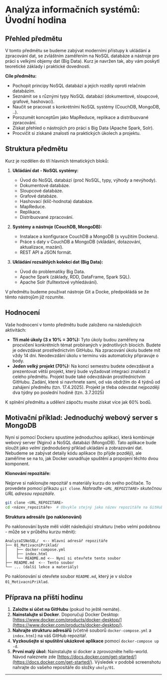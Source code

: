 # Analýza informačních systémů: Úvodní hodina

## Přehled předmětu

V tomto předmětu se budeme zabývat moderními přístupy k ukládání a zpracování dat, se zvláštním zaměřením na NoSQL databáze a nástroje pro práci s velkými objemy dat (Big Data).  Kurz je navržen tak, aby vám poskytl teoretické základy i praktické dovednosti.

**Cíle předmětu:**

*   Pochopit principy NoSQL databází a jejich rozdíly oproti relačním databázím.
*   Seznámit se s různými typy NoSQL databází (dokumentové, sloupcové, grafové, hashovací).
*   Naučit se pracovat s konkrétními NoSQL systémy (CouchDB, MongoDB, ..).
*   Porozumět konceptům jako MapReduce, replikace a distribuované zpracování.
*   Získat přehled o nástrojích pro práci s Big Data (Apache Spark, Solr).
*   Procvičit si získané znalosti na praktických úkolech a projektu.

## Struktura předmětu

Kurz je rozdělen do tří hlavních tématických bloků:

1.  **Ukládání dat - NoSQL systémy:**
    *   Úvod do NoSQL databází (proč NoSQL, typy, výhody a nevýhody).
    *   Dokumentové databáze.
    *   Sloupcové databáze.
    *   Grafové databáze.
    *   Hashovací (klíč-hodnota) databáze.
    *   MapReduce.
    *   Replikace.
    *   Distribuované zpracování.

2.  **Systémy a nástroje (CouchDB, MongoDB):**
    *   Instalace a konfigurace CouchDB a MongoDB (s využitím Dockeru).
    *   Práce s daty v CouchDB a MongoDB (vkládání, dotazování, aktualizace, mazání).
    *   REST API a JSON formát.

3.  **Ukládání rozsáhlých kolekcí dat (Big Data):**
    *   Úvod do problematiky Big Data.
    *   Apache Spark (základy, RDD, DataFrame, Spark SQL).
    *   Apache Solr (fulltextové vyhledávání).

V předmětu budeme používat nástroje Git a Docke, předpokládá se že těmto nástrojům již rozumíte.

## Hodnocení

Vaše hodnocení v tomto předmětu bude založeno na následujících aktivitách:

*   **Tři malé úkoly (3 x 10% = 30%):**  Tyto úkoly budou zaměřeny na procvičení konkrétních témat probíraných v jednotlivých blocích.  Budete je odevzdávat prostřednictvím GitHubu. Na zpracování úkolu budete mít vždy 14 dní. Neodevzdání úkolu v termínu vás automaticky připravuje o body.
*   **Jeden velký projekt (70%):**  Na konci semestru budete odevzdávat a prezentovat větší projekt, který bude vyžadovat integraci znalostí z celého předmětu.  Projekt bude také odevzdáván prostřednictvím GitHubu. Zadání, které si navrhnete sami, od vás obdržím do 4 týdnů od zahájení předmětu (tzn. 17.4.2025). Projekt je třeba odevzdat nejpozději dva týdny po poslední hodině (tzn. 3.7.2025)

K splnění předmětu a udělení zápočtu musíte získat více jak 60% bodů.

## Motivační příklad: Jednoduchý webový server s MongoDB

Nyní si pomocí Dockeru spustíme jednoduchou aplikaci, která kombinuje webový server (Nginx) a NoSQL databázi (MongoDB). Tato aplikace bude sloužit jako *velmi* zjednodušený příklad ukládání a zobrazování dat.  Nebudeme se zabývat detaily kódu aplikace (to přijde později), ale zaměříme se na to, jak Docker usnadňuje spuštění a propojení těchto dvou komponent.

**Klonování repozitáře:**

Nejprve si naklonujte repozitář s materiály kurzu do svého počítače.  To provedete pomocí příkazu `git clone`.  *Nahraďte `<URL_REPOZITARE>` skutečnou URL adresou repozitáře.*

```bash
git clone <URL_REPOZITARE>
cd <název_repozitáře>  # Obvykle stejný jako název repozitáře na GitHubu
```

**Struktura adresáře (po naklonování)**

Po naklonování byste měli vidět následující strukturu (nebo velmi podobnou - může se v průběhu kurzu měnit):

```
AnalyzaISNoSQL/  <-- Hlavní adresář repozitáře
├── 01_MotivacniPriklad/
│    ├── docker-compose.yml
│    ├── index.html
│    └── README.md <-- Nyní si otevřete tento soubor
├── README.md  <-- Tento soubor
└── ... (další lekce a materiály)
```

Po naklonování si otevřete soubor `README.md`, který je v složce `01_MotivacniPriklad`.

## Příprava na příští hodinu

1.  **Založte si účet na GitHubu** (pokud ho ještě nemáte).
2. **Nainstalujte si Docker**. Doporučuji Docker Desktop: [https://www.docker.com/products/docker-desktop/](https://www.docker.com/products/docker-desktop/).
3.  **Nahrajte strukturu adresářů** (včetně souborů `docker-compose.yml` a `index.html`) na váš GitHub repozitář.
4. **Vyzkoušejte si spuštění ukázkové aplikace** pomocí `docker-compose up -d`.
5. **První malý úkol:** Nainstalujte si docker a zprovozněte hello-world. Návod naleznete zde [https://docs.docker.com/get-started/](https://docs.docker.com/get-started/). Výsledek v podobě screenshotu nahrajte do vašeho repositáře do složky `ukoly/01`.

---